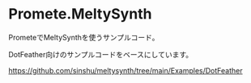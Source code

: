 ﻿# Promete.MeltySynth

PrometeでMeltySynthを使うサンプルコード。

DotFeather向けのサンプルコードをベースにしています。

https://github.com/sinshu/meltysynth/tree/main/Examples/DotFeather

